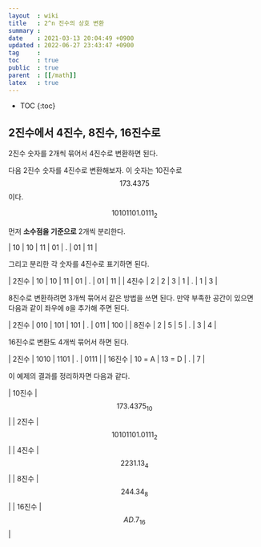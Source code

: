 ```yaml
---
layout  : wiki
title   : 2^n 진수의 상호 변환
summary : 
date    : 2021-03-13 20:04:49 +0900
updated : 2022-06-27 23:43:47 +0900
tag     : 
toc     : true
public  : true
parent  : [[/math]]
latex   : true
---
```

* TOC
{:toc}

## 2진수에서 4진수, 8진수, 16진수로

2진수 숫자를 2개씩 묶어서 4진수로 변환하면 된다.

다음 2진수 숫자를 4진수로 변환해보자. 이 숫자는 10진수로 $$ 173.4375 $$ 이다.

$$ 10101101.0111_2 $$

먼저 **소수점을 기준으로** 2개씩 분리한다.

| 10 | 10 | 11 | 01 | . | 01 | 11 |

그리고 분리한 각 숫자를 4진수로 표기하면 된다.

| 2진수 | 10 | 10 | 11 | 01 | . | 01 | 11 |
| 4진수 | 2  | 2  | 3  | 1  | . | 1  | 3  |

8진수로 변환하려면 3개씩 묶어서 같은 방법을 쓰면 된다.
만약 부족한 공간이 있으면 다음과 같이 좌우에 `0`을 추가해 주면 된다.

| 2진수 | 010 | 101 | 101 | . | 011 | 100 |
| 8진수 | 2   | 5   | 5   | . | 3   | 4   |

16진수로 변환도 4개씩 묶어서 하면 된다.

| 2진수  | 1010   | 1101   | . | 0111 |
| 16진수 | 10 = A | 13 = D | . | 7    |

이 예제의 결과를 정리하자면 다음과 같다.

| 10진수 | $$ 173.4375_{10} $$   |
| 2진수  | $$ 10101101.0111_2 $$ |
| 4진수  | $$ 2231.13_4 $$       |
| 8진수  | $$ 244.34_8 $$        |
| 16진수 | $$ AD.7_{16} $$       |

